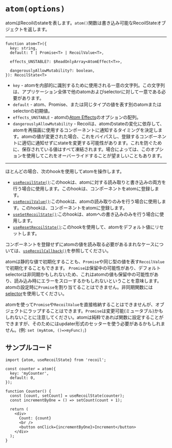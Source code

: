 # `atom(options)`

atomはRecoilのstateを表します。`atom()`関数は書き込み可能なRecoilStateオブジェクトを返します。

***

```React
function atom<T>({
  key: string,
  default: T | Promise<T> | RecoilValue<T>,

  effects_UNSTABLE?: $ReadOnlyArray<AtomEffect<T>>,

  dangerouslyAllowMutability?: boolean,
}): RecoilState<T>
```

* `key` - atomを内部的に識別するために使用される一意の文字列。この文字列は、アプリケーション全体で他のatomおよびselectorに対して一意である必要があります。
* `default` - atom、Promise、または同じタイプの値を表す別のatomまたはselectorの初期値。
* `effects_UNSTABLE` - atomの[Atom Effects](https://recoiljs.org/docs/guides/atom-effects)のオプションの配列。
* `dangerouslyAllowMutability` - Recoilは、atomのstateの変化に依存して、atomを再描画に使用するコンポーネントに通知するタイミングを決定します。atomの値が変更された場合、これをバイパスし、登録するコンポーネントに適切に通知せずにstateを変更する可能性があります。これを防ぐために、保存されている値はすべて凍結されます。場合によっては、このオプションを使用してこれをオーバーライドすることが望ましいこともあります。

***

ほとんどの場合、次のhookを使用してatomを操作します。

* [`useRecoilState()`](https://qiita.com/Daichi44/items/2ec591ec3e952f1784c3):このhookは、atomに対する読み取りと書き込みの両方を行う場合に使用します。このhookは、コンポーネントをatomに登録します。
* [`useRecoilValue()`](https://qiita.com/Daichi44/items/f78a2ce0cfc01de354c5):このhookは、atomの読み取りのみを行う場合に使用します。このhookは、コンポーネントをatomに登録します。
* [`useSetRecoilState()`](https://qiita.com/Daichi44/items/ab0e98e0a48d0a59bdb4):このhookは、atomへの書き込みのみを行う場合に使用します。
* [`useResetRecoilState()`](https://qiita.com/Daichi44/items/a887cfa33260136b1d68):このhookを使用して、atomをデフォルト値にリセットします。

コンポーネントを登録せずにatomの値を読み取る必要があるまれなケースについては、[`useRecoilCallback()`](https://qiita.com/Daichi44/items/0a276eb144f443a72efd)を参照してください。

atomは静的な値で初期化することも、`Promise`や同じ型の値を表す`RecoilValue`で初期化することもできます。
`Promise`は保留中の可能性があり、デフォルトselectorは非同期かもしれないため、これはatomの値も保留中の可能性があり、読み込み時にエラーをスローするかもしれないということを意味します。
atomの設定時に`Promise`を割り当てることはできません。非同期関数には[selector](https://qiita.com/Daichi44/items/13912706763c22f9cbe9)を使用してください。

atomを使って`Promise`や`RecoilValue`を直接格納することはできませんが、オブジェクトにラップすることはできます。`Promise`は変更可能(ミュータブル)かもしれないことに注意してください。atomは純粋であれば関数に設定することができますが、そのためにはupdater形式のセッターを使う必要があるかもしれません。(例: `set (myAtom, ()=>myFunc);`)

## サンプルコード

```React
import {atom, useRecoilState} from 'recoil';

const counter = atom({
  key: 'myCounter',
  default: 0,
});

function Counter() {
  const [count, setCount] = useRecoilState(counter);
  const incrementByOne = () => setCount(count + 1);

  return (
    <div>
      Count: {count}
      <br />
      <button onClick={incrementByOne}>Increment</button>
    </div>
  );
}
```
